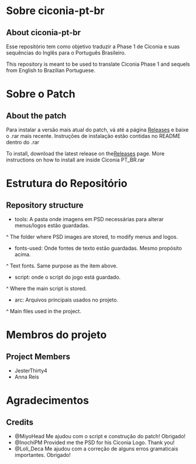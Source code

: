 # Sobre ciconia-pt-br
## About ciconia-pt-br
Esse repositório tem como objetivo traduzir a Phase 1 de Ciconia e suas sequências do Inglês para o Português Brasileiro.

This repository is meant to be used to translate Ciconia Phase 1 and sequels from English to Brazilian Portuguese.

# Sobre o Patch
## About the patch
Para instalar a versão mais atual do patch, vá até a página [Releases](https://github.com/JesterThirty4/ciconia-pt-br/releases) e baixe o .rar mais recente.
Instruções de instalação estão contidas no README dentro do .rar

To install, download the latest release on the[Releases](https://github.com/JesterThirty4/ciconia-pt-br/releases) page. More instructions on how to install are inside Ciconia PT_BR.rar

# Estrutura do Repositório
## Repository structure

- tools: A pasta onde imagens em PSD necessárias para alterar menus/logos estão guardadas.

^ The folder where PSD images are stored, to modify menus and logos.


- fonts-used: Onde fontes de texto estão guardadas. Mesmo propósito acima.

^ Text fonts. Same purpose as the item above.

- script: onde o script do jogo está guardado.

^ Where the main script is stored.

- arc: Arquivos principais usados no projeto.

^ Main files used in the project.


# Membros do projeto
## Project Members
- JesterThirty4
- Anna Reis 

# Agradecimentos
## Credits

- @MiyoHead Me ajudou com o script e construção do patch! Obrigado!
- @InochiPM Provided me the PSD for his Ciconia Logo. Thank you!
- @Loli_Deca Me ajudou com a correção de alguns erros gramaticais importantes. Obrigado!

